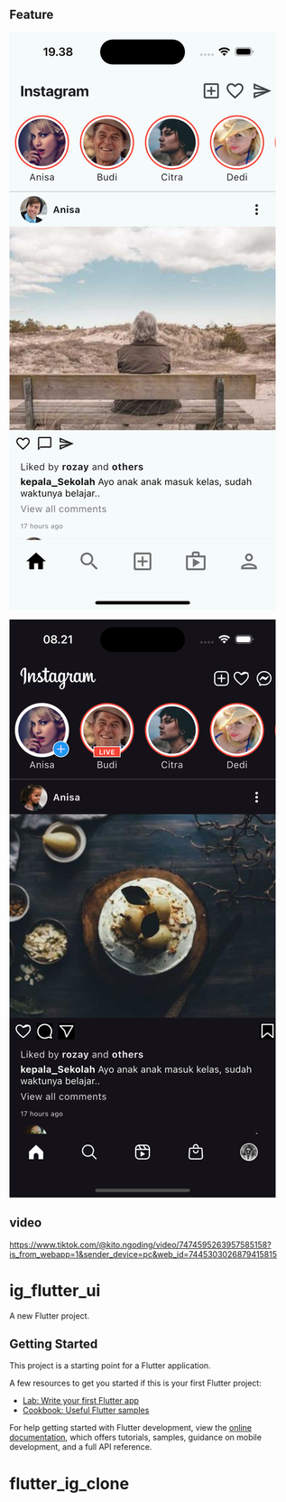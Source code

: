 ## Feature

![alt text](<Simulator Screenshot - iPhone 16 - 2025-02-23 at 19.38.52.png>)

![alt text](<Simulator Screenshot - iPhone 16 - 2025-02-24 at 08.21.57.png>)

## video

https://www.tiktok.com/@kito.ngoding/video/7474595263957585158?is_from_webapp=1&sender_device=pc&web_id=7445303026879415815

# ig_flutter_ui

A new Flutter project.

## Getting Started

This project is a starting point for a Flutter application.

A few resources to get you started if this is your first Flutter project:

- [Lab: Write your first Flutter app](https://docs.flutter.dev/get-started/codelab)
- [Cookbook: Useful Flutter samples](https://docs.flutter.dev/cookbook)

For help getting started with Flutter development, view the
[online documentation](https://docs.flutter.dev/), which offers tutorials,
samples, guidance on mobile development, and a full API reference.

# flutter_ig_clone
